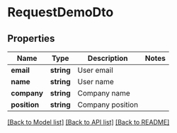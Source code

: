 # RequestDemoDto

## Properties
Name | Type | Description | Notes
------------ | ------------- | ------------- | -------------
**email** | **string** | User email | 
**name** | **string** | User name | 
**company** | **string** | Company name | 
**position** | **string** | Company position | 

[[Back to Model list]](../README.md#documentation-for-models) [[Back to API list]](../README.md#documentation-for-api-endpoints) [[Back to README]](../README.md)


